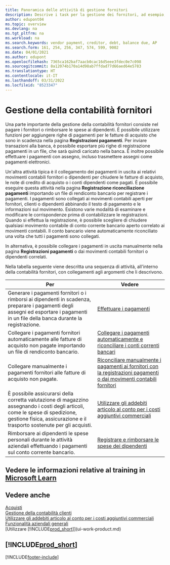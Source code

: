 ```yaml
---
title: Panoramica delle attività di gestione fornitori
description: Descrive i task per la gestione dei fornitori, ad esempio, pagare i creditori o collegare i pagamenti in uscita ai movimenti contabili per chiudere fatture o note di credito.
author: edupont04
ms.topic: overview
ms.devlang: na
ms.tgt_pltfrm: na
ms.workload: na
ms.search.keywords: vendor payment, creditor, debt, balance due, AP
ms.search.form: 161, 254, 256, 347, 574, 599, 9002
ms.date: 04/01/2021
ms.author: edupont
ms.openlocfilehash: 7365ca162baf7aacb0cac16d5eee3fdec0e7c098
ms.sourcegitcommit: 8a12074b170a14d98ab7ffdad77d66aed64e5783
ms.translationtype: HT
ms.contentlocale: it-IT
ms.lasthandoff: 03/31/2022
ms.locfileid: "8523347"
---
```

# <a name="managing-payables"></a>Gestione della contabilità fornitori

Una parte importante della gestione della contabilità fornitori consiste nel pagare i fornitori o rimborsare le spese ai dipendenti. È possibile utilizzare funzioni per aggiungere righe di pagamenti per le fatture di acquisto che sono in scadenza nella pagina **Registrazioni pagamenti**. Per inviare transazioni alla banca, è possibile esportare più righe di registrazione pagamenti in un file, che sarà quindi caricato nella banca. È inoltre possibile effettuare i pagamenti con assegno, incluso trasmettere assegni come pagamenti elettronici.

Un'altra attività tipica è il collegamento dei pagamenti in uscita ai relativi movimenti contabili fornitori o dipendenti per chiudere le fatture di acquisto, le note di credito di acquisto o i conti dipendenti come pagati. È possibile eseguire questa attività nella pagina **Registrazione riconciliazione pagamenti** importando un file di rendiconto bancario per registrare i pagamenti. I pagamenti sono collegati ai movimenti contabili aperti per fornitori, clienti o dipendenti abbinando il testo di pagamento e le informazioni sul movimento. Esistono varie modalità di esaminare e modificare le corrispondenze prima di contabilizzare le registrazioni. Quando si effettua la registrazione, è possibile scegliere di chiudere qualsiasi movimento contabile di conto corrente bancario aperto correlato ai movimenti contabili. Il conto bancario viene automaticamente riconciliato una volta che tutti i pagamenti sono collegati.

In alternativa, è possibile collegare i pagamenti in uscita manualmente nella pagina **Registrazioni pagamenti** o dai movimenti contabili fornitori o dipendenti correlati.

Nella tabella seguente viene descritta una sequenza di attività, all'interno della contabilità fornitori, con collegamenti agli argomenti che li descrivono.

| Per | Vedere |
| --- | --- |
| Generare i pagamenti fornitori o i rimborsi ai dipendenti in scadenza, preparare i pagamenti degli assegni ed esportare i pagamenti in un file della banca durante la registrazione. |[Effettuare i pagamenti](payables-make-payments.md) |
| Collegare i pagamenti fornitori automaticamente alle fatture di acquisto non pagate importando un file di rendiconto bancario. |[Collegare i pagamenti automaticamente e riconciliare i conti correnti bancari](receivables-apply-payments-auto-reconcile-bank-accounts.md) |
| Collegare manualmente i pagamenti fornitori alle fatture di acquisto non pagate. |[Riconciliare manualmente i pagamenti ai fornitori con la registrazioni pagamenti o dai movimenti contabili fornitori](payables-how-apply-purchase-transactions-manually.md) |
|È possibile assicurarsi della corretta valutazione di magazzino assegnando i costi degli articoli, come le spese di spedizione, gestione fisica, assicurazione e il trasporto sostenute per gli acquisti.|[Utilizzare gli addebiti articolo al conto per i costi aggiuntivi commerciali](payables-how-assign-item-charges.md)|
|Rimborsare ai dipendenti le spese personali durante le attività aziendali effettuando i pagamenti sul conto corrente bancario.|[Registrare e rimborsare le spese dei dipendenti](finance-how-record-reimburse-employee-expenses.md)|

## <a name="see-related-training-at-microsoft-learn"></a>Vedere le informazioni relative al training in [Microsoft Learn](/learn/paths/process-customer-vendor-payments-dynamics-365-business-central/)

## <a name="see-also"></a>Vedere anche
[Acquisti](purchasing-manage-purchasing.md)  
[Gestione della contabilità clienti](receivables-manage-receivables.md)  
[Utilizzare gli addebiti articolo al conto per i costi aggiuntivi commerciali](payables-how-assign-item-charges.md)  
[Funzionalità aziendali generali](ui-across-business-areas.md)  
[Utilizzare [!INCLUDE[prod_short](includes/prod_short.md)]](ui-work-product.md)

## [!INCLUDE[prod_short](includes/free_trial_md.md)]  


[!INCLUDE[footer-include](includes/footer-banner.md)]